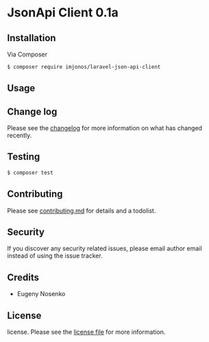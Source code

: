 # JsonApi Client 0.1a

## Installation

Via Composer

``` bash
$ composer require imjonos/laravel-json-api-client
```

## Usage

## Change log

Please see the [changelog](changelog.md) for more information on what has changed recently.

## Testing

``` bash
$ composer test
```

## Contributing

Please see [contributing.md](contributing.md) for details and a todolist.

## Security

If you discover any security related issues, please email author email instead of using the issue tracker.

## Credits

- Eugeny Nosenko

## License

license. Please see the [license file](license.md) for more information.
